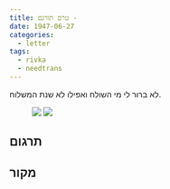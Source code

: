 ```yaml
---
title: טרם תורגם -
date: 1947-06-27
categories:
  - letter
tags:
  - rivka
  - needtrans
---
```


לא ברור לי מי השולח ואפילו לא שנת המשלוח.

<figure class="half">
    <a  href="/pupko-papers/assets/images/1947-06-27-unknown-1.jpg">
    <img src="/pupko-papers/assets/images/1947-06-27-unknown-1.jpg"></a>
    <a  href="/pupko-papers/assets/images/1947-06-27-unknown-2.jpg">
    <img src="/pupko-papers/assets/images/1947-06-27-unknown-2.jpg"></a>
</figure>

## תרגום

## מקור
